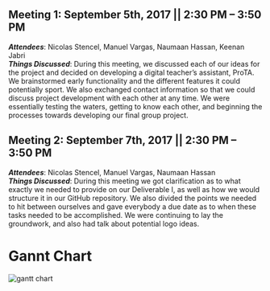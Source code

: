 ## Meeting 1: September 5th, 2017 || 2:30 PM – 3:50 PM 
***Attendees***: Nicolas Stencel, Manuel Vargas, Naumaan Hassan, Keenan Jabri <br />
***Things Discussed***: During this meeting, we discussed each of our ideas for the project and decided on developing a digital teacher’s assistant, ProTA. We brainstormed early functionality and the different features it could potentially sport. We also exchanged contact information so that we could discuss project development with each other at any time. We were essentially testing the waters, getting to know each other, and beginning the processes towards developing our final group project.

## Meeting 2: September 7th, 2017 || 2:30 PM – 3:50 PM
***Attendees***: Nicolas Stencel, Manuel Vargas, Naumaan Hassan <br />
***Things Discussed***: During this meeting we got clarification as to what exactly we needed to provide on our Deliverable I, as well as how we would structure it in our GitHub repository. We also divided the points we needed to hit between ourselves and gave everybody a due date as to when these tasks needed to be accomplished. We were continuing to lay the groundwork, and also had talk about potential logo ideas.

# Gannt Chart
![gantt chart](https://user-images.githubusercontent.com/31670750/30253705-39f265ee-9650-11e7-86b3-ad875e992736.JPG)

